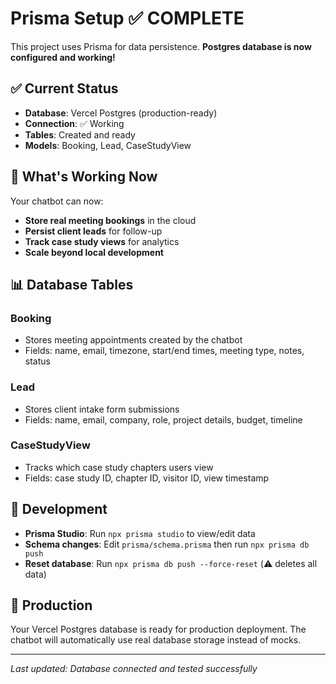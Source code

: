 # Prisma Setup ✅ COMPLETE

This project uses Prisma for data persistence. **Postgres database is now configured and working!**

## ✅ Current Status

- **Database**: Vercel Postgres (production-ready)
- **Connection**: ✅ Working
- **Tables**: Created and ready
- **Models**: Booking, Lead, CaseStudyView

## 🎯 What's Working Now

Your chatbot can now:

- **Store real meeting bookings** in the cloud
- **Persist client leads** for follow-up
- **Track case study views** for analytics
- **Scale beyond local development**

## 📊 Database Tables

### Booking

- Stores meeting appointments created by the chatbot
- Fields: name, email, timezone, start/end times, meeting type, notes, status

### Lead

- Stores client intake form submissions
- Fields: name, email, company, role, project details, budget, timeline

### CaseStudyView

- Tracks which case study chapters users view
- Fields: case study ID, chapter ID, visitor ID, view timestamp

## 🔧 Development

- **Prisma Studio**: Run `npx prisma studio` to view/edit data
- **Schema changes**: Edit `prisma/schema.prisma` then run `npx prisma db push`
- **Reset database**: Run `npx prisma db push --force-reset` (⚠️ deletes all data)

## 🚀 Production

Your Vercel Postgres database is ready for production deployment. The chatbot will automatically use real database storage instead of mocks.

---

_Last updated: Database connected and tested successfully_
